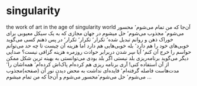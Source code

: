 # singularity
the work of art in the age of singularity world
آن‌جا که من تمام می‌شوم٬ محسور می‌شوم٬ مجذوب می‌شوم٬ حل میشوم در جهان مجازی که به یک سیکل معیوبی برای خوراک ذهن و روانم تبدیل شده٬ تکرار٬ تکرار٬ تکرار٬ در پس ذهنم کسی می‌گوید خوبی‌های خود را هم دارد٬ بله خوبی‌هایی هم دارد اما هزینه آن چیست تا چه حد می‌توانم حواسم را خرج آن کنم٬ آیا سِر شدن دربرابر حوادث روزمره هزینه گزافی نیست؟ صدایی دیگر می‌گوید برنامه‌ریزی بلد نیستی اگر بلد بودی می‌توانستی به بهینه ترین شکل ممکن از آن استفاده کنی! آری برنامه ریزی هم کرده‌ام پاک‌اش کرده‌ام٬ همه‌اشان را٬ مدت‌هاست فاصله گرفته‌ام٬ فایده‌ای نداشت به محض دیدن نورِ آن (صفحه)مجذوب می‌شوم٬ حل می‌شوم٬محسور می‌شوم و آن‌جا که من تمام میشوم ...
